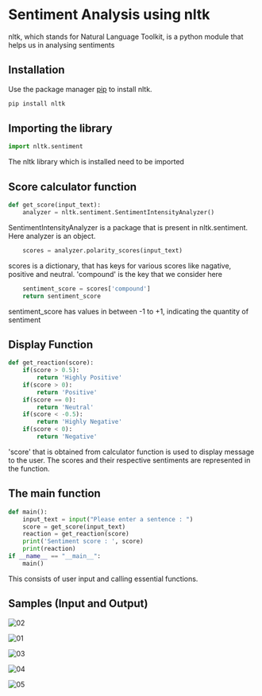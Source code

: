 # Sentiment Analysis using nltk
nltk, which stands for Natural Language Toolkit, is a python module that helps us in analysing sentiments

## Installation

Use the package manager [pip](https://pip.pypa.io/en/stable/) to install nltk.

```bash
pip install nltk
```

## Importing the library
```python
import nltk.sentiment
```
The nltk library which is installed need to be imported
## Score calculator function
```python
def get_score(input_text):
    analyzer = nltk.sentiment.SentimentIntensityAnalyzer()
```
SentimentIntensityAnalyzer is a package that is present in nltk.sentiment. Here analyzer is an object.
```python
    scores = analyzer.polarity_scores(input_text)
```
scores is a dictionary, that has keys for various scores like nagative, positive and neutral. 'compound' is the key that we consider here
```python
    sentiment_score = scores['compound']
    return sentiment_score
```
sentiment_score has values in between -1 to +1, indicating the quantity of sentiment

## Display Function
```python
def get_reaction(score):
    if(score > 0.5):
        return 'Highly Positive'
    if(score > 0):
        return 'Positive'
    if(score == 0):
        return 'Neutral'
    if(score < -0.5):
        return 'Highly Negative'
    if(score < 0):
        return 'Negative'
```
'score' that is obtained from calculator function is used to display message to the user. The scores and their respective sentiments are represented in the function.

## The main function
```python 
def main():
    input_text = input("Please enter a sentence : ")
    score = get_score(input_text)
    reaction = get_reaction(score)
    print('Sentiment score : ', score)
    print(reaction)
if __name__ == "__main__":
    main()
```
This consists of user input and calling essential functions.

## Samples (Input and Output)
![02](https://user-images.githubusercontent.com/94124126/187417838-d3da51d5-0f6b-41a8-8c24-2d488738951c.png)

![01](https://user-images.githubusercontent.com/94124126/187417823-078bbb56-75ca-4d78-aaf4-9da04116e565.png)

![03](https://user-images.githubusercontent.com/94124126/187417850-bb702e85-2b44-4dad-b9d3-7cb3d8dc4e37.png)

![04](https://user-images.githubusercontent.com/94124126/187417859-c0d35c77-643a-42ab-9df7-cf3b6773efca.png)

![05](https://user-images.githubusercontent.com/94124126/187417868-68af4a00-c794-4346-b76d-f316696c4395.png)

